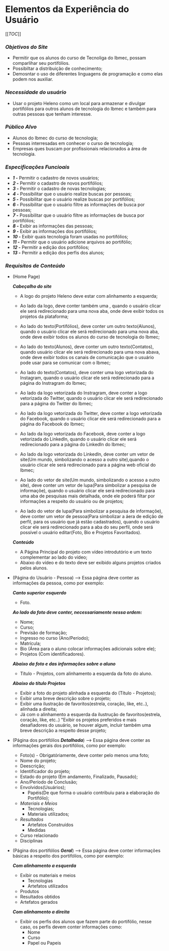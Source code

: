 #  **Elementos da Experiência do Usuário**
 [[_TOC_]]

### ***Objetivos do Site***

* Permitir que os alunos do curso de Tecnoliga do Ibmec, possam comparlihar seu portifólios.
* Possibiltar a distribuição de conhecimento;
* Demosntar o uso de diferentes linguagens de programação e como elas podem nos auxiliar.

### ***Necessidade do usuário***

* Usar o projeto Heleno como um local para armazenar e divulgar portifólios para outros alunos de tecnologia do Ibmec e também para outras pessoas que tenham interesse.

### ***Público Alvo***

* Alunos do Ibmec do curso de tecnologia; 
* Pessoas interresadas em conhecer o curso de tecnologia;
* Empresas ques buscam por profissionais relacionados a área de tecnologia.

### ***Especificações Funcioais***

* ***1 -***	Permitir o cadastro de novos usuários;
* ***2 -***	Permitir o cadastro de novos portifólios;
* ***3 -***	Permitir o cadastro de novas tecnologias;
* ***4 -***	Possibilitar que o usuário realize buscas por pessoas;
* ***5 -***	Possibilitar que o usuário realize buscas por portifólios;
* ***6 -***	Possibilitar que o usuário filtre as informações de busca por pessoas;
* ***7 -***	Possibilitar que o usuário filtre as informações de busca por portifólios;
* ***8 -***	Exibir as informações das pessoas;
* ***9 -***	Exibir as informações dos portifólios;
* ***10 -***	Exibir quais tecnologia foram usadas no portifólios;
* ***11 -***	Permitir que o usuário adicione arquivos ao portifólio;
* ***12 -***	Permitir a edição dos portifólios;
* ***13 -***	Permitir a edição dos perfis dos alunos;

### ***Requisitos de Conteúdo***

* (Home Page) 

    ***Cabeçalho do site***
    * A logo do projeto Heleno deve estar com alinhamento a esquerda;    

    * Ao lado da logo, deve conter também uma , quando o usuário clicar ele será redirecionado para uma nova aba, onde deve exibir todos os projetos da plataforma; 

    * Ao lado do texto(Portifólios), deve conter um outro texto(Alunos), quando o usuário clicar ele será redirecionado para uma nova aba, onde deve exibir todos os alunos do curso de tecnologia do Ibmec;

    * Ao lado do texto(Alunos), deve conter um outro texto(Contatos), quando usuário clicar ele será redirecionado para uma nova abava, onde deve exibir todos os canais de comunicação que o usuário pode usar para se comunicar com o Ibmec;

    * Ao lado do texto(Contatos), deve conter uma logo vetorizada do Instagram, quando o usuário clicar ele será redirecionado para a página do Instragram do Ibmec;

    * Ao lado da logo vetorizada do Instragram, deve conter a logo vetorizada do Twitter, quando o usuário clicar ele será redirecionado para a página do Twitter do Ibmec;

    * Ao lado da logo vetorizada do Twitter, deve conter a logo vetorizada do Facebook, quando o usuário clicar ele será redirecionado para a página do Facebook do Ibmec;
    
    * Ao lado da logo vetorizada do Facebook, deve conter a logo vetorizada do LinkedIn, quando o usuário clicar ele será redirecionado para a página do LinkedIn do Ibmec;
    
    * Ao lado da logo vetorizada do LinkedIn, deve conter um vetor de site(Um mundo, simbolizando o acesso a outro site),quando o usuário clicar ele será redirecionado para a página web oficial do Ibmec;

    * Ao lado do vetor de site(Um mundo, simbolizando o acesso a outro site), deve conter um vetor de lupa(Para simbolizar a pesquisa de informaçõe), quando o usuário clicar ele será redirecionado para uma aba de pesquisas mais detalhada, onde ele poderá filtar por informações a respeito do usuário ou de projetos;
    
    * Ao lado do vetor de lupa(Para simbolizar a pesquisa de informaçõe), deve conter um vetor de pessoa(Para simbolizar a áera de edição de perfil, para os usuário que já estão cadastrados), quando o usuário clicar ele será redirecionado para a aba do seu perfil, onde será possível o usuário editar(Foto, Bio e Projetos Favoritados).

    ***Conteúdo***
    
    * A Página Principal do projeto com vídeo introdutório e um texto complementar ao lado do vídeo;
    * Abaixo do vídeo e do texto deve ser exibido alguns projetos criados pelos alunos.
    
* (Página do Usuário - Pessoa) --> Essa página deve conter as informações da pessoa, como por exemplo: 
    
    ***Canto superior esquerdo***
    * Foto.
    
    ***Ao lado da foto deve conter, necessariamente nessa ordem:***
    * Nome;
    * Curso;
    * Previsão de formação;
    * Ingresso no curso (Ano/Período);
    * Matrícula;
    * Bio (Área para o aluno colocar informações adicionais sobre ele);
    * Projetos (Com identificadores).
    
    ***Abaixo da foto e das informações sobre o aluno***
    * Título - Projetos, com alinhamento a esquerda da foto do aluno.
    
    ***Abaixo do título Projetos***
    * Exibir a foto do projeto alinhada a esquerda do (Título - Projetos);
    * Exibir uma breve descrição sobre o projeto;
    * Exibir uma ilustração de favoritos(estrela, coração, like, etc..), alinhada a direita;
    * Já com o alinhamento a esquerda da ilustrução de favoritos(estrela, coração, like, etc..) "Exibir os projetos preferidos e mais desafiadores do usuário, se houver algum, incluir também uma breve descrição a respeito desse projeto;

* (Página dos portifólios ***Detalhada***) --> Essa página deve conter as informações gerais dos portifólios, como por exemplo:

    * Foto(s) - Obrigatóriamente, deve conter pelo menos uma foto;
    * Nome do projeto;
    * Deescrição;
    * Identificador do projeto;
    * Estado do projeto (Em andamento, Finalizado, Pausado);
    * Ano/Período de Conclusão;
    * Envolvidos(Usuários);
        * Papéis(De que forma o usuário contribuiu para a elaboração do Portifólio);
    * *Materiais e Meios*
        * Tecnologias; 
        * Materiais utilizados;
    * *Resultados*
        * Artefatos Construídos
        * Medidas
    * Curso relacionado
    * Disciplinas

* (Página dos portifólios ***Geral***) --> Essa página deve conter informações básicas a respeito dos portifólios, como por exemplo:

    ***Com alinhamento a esquerda***
    * Exibir os materiais e meios 
        * Tecnologias
        * Artefatos utilizados
    * Produtos
     * Resultados obtidos
     * Artefatos gerados

    ***Com alinhamento a direita***
    * Exibir os perfis dos alunos que fazem parte do portifólio, nesse caso, os perfis devem conter informações como:
        * Nome 
        * Curso 
        * Papel ou Papeis


